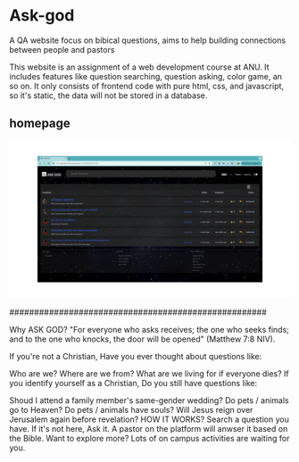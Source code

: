 # Ask-god

A QA website focus on bibical questions, aims to help building connections between people and pastors

This website is an assignment of a web development course at ANU.
It includes features like question searching, question asking, color game, an so on.
It only consists of frontend code with pure html, css, and javascript, so it's static, the data will not be stored in a database.

## homepage
![homepage](images/home_screenshot.gif)

####################################################

Why ASK GOD?
"For everyone who asks receives; the one who seeks finds; and to the one who knocks, the door will be opened" (Matthew 7:8 NIV).

If you're not a Christian, Have you ever thought about questions like:

Who are we?
Where are we from?
What are we living for if everyone dies?
If you identify yourself as a Christian, Do you still have questions like:

Shoud I attend a family member's same-gender wedding?
Do pets / animals go to Heaven? Do pets / animals have souls?
Will Jesus reign over Jerusalem again before revelation?
HOW IT WORKS?
Search a question you have.
If it's not here, Ask it.
A pastor on the platform will anwser it based on the Bible.
Want to explore more? Lots of on campus activities are waiting for you.

